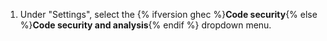 1. Under "Settings", select the {% ifversion ghec %}**Code security**{% else %}**Code security and analysis**{% endif %} dropdown menu.
